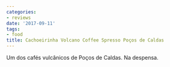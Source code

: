 ```yaml
---
categories:
- reviews
date: '2017-09-11'
tags:
- food
title: Cachoeirinha Volcano Coffee Spresso Poços de Caldas
---
```


Um dos cafés vulcânicos de Poços de Caldas. Na despensa.